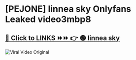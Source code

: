 
 # [PEJONE] linnea sky Onlyfans Leaked video3mbp8

## <h2><a href="https://clipsfans.com/linnea_sky&ref=git">🔗 Click to LINKS ⏩⏩ 👉 🟢 linnea sky </a></h2>

<a href="https://clipsfans.com/linnea_sky&ref=git" rel="nofollow" data-target="animated-image.originalLink"><img src="https://i.ibb.co.com/xMMVF88/686577567.gif" alt="Viral Video Original" style="max-width: 100%; display: inline-block;" data-target="animated-image.originalImage"></a>

